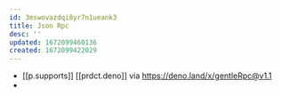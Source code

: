 ```yaml
---
id: 3mswovazdqi8yr7n1ueank3
title: Json Rpc
desc: ''
updated: 1672099460136
created: 1672099422029
---
```


- [[p.supports]] [[prdct.deno]] via https://deno.land/x/gentleRpc@v1.1
- 